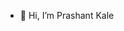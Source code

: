 - 👋 Hi, I’m Prashant Kale
 

<!---
prashant0312/prashant0312 is a ✨ special ✨ repository because its `README.md` (this file) appears on your GitHub profile.
You can click the Preview link to take a look at your changes.
--->
